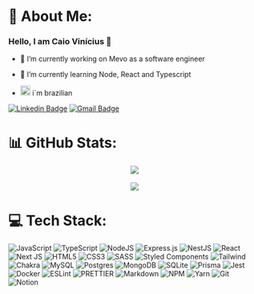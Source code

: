 # 💫 About Me:

### Hello, I am Caio Vinícius 👋

- 🔭 I’m currently working on Mevo as a software engineer

- 🌱 I’m currently learning Node, React and Typescript

- <img width="20" src="https://emojis.slackmojis.com/emojis/images/1591808522/9339/brazil.png?1591808522"/> i´m brazilian

[![Linkedin Badge](https://img.shields.io/badge/-Caio%20Vinícius-blue?style=flat-square&logo=Linkedin&logoColor=white&link=https://www.linkedin.com/in/tgmarinho/)](https://www.linkedin.com/in/caio-vin%C3%ADcius-87a761200/)
[![Gmail Badge](https://img.shields.io/badge/-caio1525pereira@gmail.com-c14438?style=flat-square&logo=Gmail&logoColor=white&link=mailto:caio1525pereira@gmail.com)](mailto:caio1525pereira@gmail.com)

# 📊 GitHub Stats:

<div align="center">
<img src="https://github-readme-stats.vercel.app/api/top-langs/?username=caiovinicius7&theme=nord&hide_border=false&include_all_commits=true&count_private=true&layout=compact" />
</div>
<br />
<div align="center">
<img src="https://github-readme-streak-stats.herokuapp.com/?user=caiovinicius7&theme=nord&hide_border=false" />
</div>
  
# 💻 Tech Stack:

![JavaScript](https://img.shields.io/badge/javascript-%23323330.svg?style=for-the-badge&logo=javascript&logoColor=%23F7DF1E) ![TypeScript](https://img.shields.io/badge/typescript-%23007ACC.svg?style=for-the-badge&logo=typescript&logoColor=white) ![NodeJS](https://img.shields.io/badge/node.js-6DA55F?style=for-the-badge&logo=node.js&logoColor=white) ![Express.js](https://img.shields.io/badge/express.js-%23404d59.svg?style=for-the-badge&logo=express&logoColor=%2361DAFB) ![NestJS](https://img.shields.io/badge/nestjs-%23E0234E.svg?style=for-the-badge&logo=nestjs&logoColor=white) ![React](https://img.shields.io/badge/react-%2320232a.svg?style=for-the-badge&logo=react&logoColor=%2361DAFB) ![Next JS](https://img.shields.io/badge/Next-black?style=for-the-badge&logo=next.js&logoColor=white) ![HTML5](https://img.shields.io/badge/html5-%23E34F26.svg?style=for-the-badge&logo=html5&logoColor=white) ![CSS3](https://img.shields.io/badge/css3-%231572B6.svg?style=for-the-badge&logo=css3&logoColor=white) ![SASS](https://img.shields.io/badge/Sass-CC6699?style=for-the-badge&logo=sass&logoColor=white) ![Styled Components](https://img.shields.io/badge/styled--components-DB7093?style=for-the-badge&logo=styled-components&logoColor=white) ![Tailwind](https://img.shields.io/badge/Tailwind_CSS-38B2AC?style=for-the-badge&logo=tailwind-css&logoColor=white) ![Chakra](https://img.shields.io/badge/chakra-%234ED1C5.svg?style=for-the-badge&logo=chakraui&logoColor=white) ![MySQL](https://img.shields.io/badge/mysql-%2300f.svg?style=for-the-badge&logo=mysql&logoColor=white) ![Postgres](https://img.shields.io/badge/postgres-%23316192.svg?style=for-the-badge&logo=postgresql&logoColor=white) ![MongoDB](https://img.shields.io/badge/MongoDB-%234ea94b.svg?style=for-the-badge&logo=mongodb&logoColor=white) ![SQLite](https://img.shields.io/badge/sqlite-%2307405e.svg?style=for-the-badge&logo=sqlite&logoColor=white) ![Prisma](https://img.shields.io/badge/Prisma-3982CE?style=for-the-badge&logo=Prisma&logoColor=white) ![Jest](https://img.shields.io/badge/jest-%23E34F26.svg?style=for-the-badge&logo=jest&logoColor=%bf3b18) ![Docker](https://img.shields.io/badge/docker-%230db7ed.svg?style=for-the-badge&logo=docker&logoColor=white) ![ESLint](https://img.shields.io/badge/ESLint-4B3263?style=for-the-badge&logo=eslint&logoColor=white) ![PRETTIER](https://img.shields.io/badge/Prettier-%23316192.svg?style=for-the-badge&logo=Prettier&logoColor=white) ![Markdown](https://img.shields.io/badge/markdown-%23000000.svg?style=for-the-badge&logo=markdown&logoColor=white) ![NPM](https://img.shields.io/badge/NPM-%23000000.svg?style=for-the-badge&logo=npm&logoColor=white) ![Yarn](https://img.shields.io/badge/yarn-%232C8EBB.svg?style=for-the-badge&logo=yarn&logoColor=white) ![Git](https://img.shields.io/badge/GIT-E44C30?style=for-the-badge&logo=git&logoColor=white) ![Notion](https://img.shields.io/badge/Notion-000000?style=for-the-badge&logo=notion&logoColor=white) 
